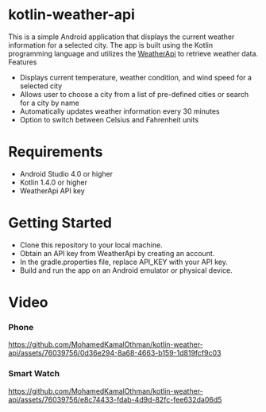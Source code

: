 # kotlin-weather-api

This is a simple Android application that displays the current weather information for a selected city. The app is built using the Kotlin programming language and utilizes the [WeatherApi](https://www.weatherapi.com/) to retrieve weather data.
Features

- Displays current temperature, weather condition, and wind speed for a selected city
- Allows user to choose a city from a list of pre-defined cities or search for a city by name
- Automatically updates weather information every 30 minutes
- Option to switch between Celsius and Fahrenheit units

# Requirements

- Android Studio 4.0 or higher
- Kotlin 1.4.0 or higher
- WeatherApi API key

# Getting Started

- Clone this repository to your local machine.
- Obtain an API key from WeatherApi by creating an account.
- In the gradle.properties file, replace API_KEY with your API key.
- Build and run the app on an Android emulator or physical device.

# Video

### Phone

https://github.com/MohamedKamalOthman/kotlin-weather-api/assets/76039756/0d36e294-8a68-4663-b159-1d819fcf9c03

### Smart Watch


https://github.com/MohamedKamalOthman/kotlin-weather-api/assets/76039756/e8c74433-fdab-4d9d-82fc-fee632da06d5



